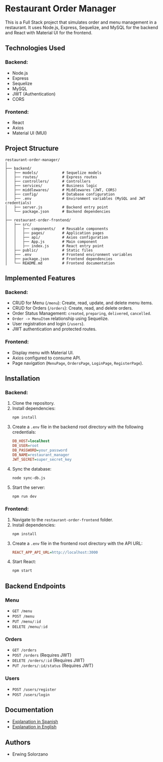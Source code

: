 # Restaurant Order Manager

This is a Full Stack project that simulates order and menu management in a restaurant. It uses Node.js, Express, Sequelize, and MySQL for the backend and React with Material UI for the frontend.

## Technologies Used

### Backend:
- Node.js
- Express
- Sequelize
- MySQL
- JWT (Authentication)
- CORS

### Frontend:
- React
- Axios
- Material UI (MUI)

## Project Structure

```
restaurant-order-manager/
│
├── backend/
│   ├── models/           # Sequelize models
│   ├── routes/           # Express routes
│   ├── controllers/      # Controllers
│   ├── services/         # Business logic
│   ├── middlewares/      # Middlewares (JWT, CORS)
│   ├── config/           # Database configuration
│   ├── .env              # Environment variables (MySQL and JWT credentials)
│   ├── server.js         # Backend entry point
│   └── package.json      # Backend dependencies
│
├── restaurant-order-frontend/
│   ├── src/
│   │   ├── components/   # Reusable components
│   │   ├── pages/        # Application pages
│   │   ├── api/          # Axios configuration
│   │   ├── App.js        # Main component
│   │   ├── index.js      # React entry point
│   ├── public/           # Static files
│   ├── .env              # Frontend environment variables
│   ├── package.json      # Frontend dependencies
│   └── README.md         # Frontend documentation
```

## Implemented Features

### Backend:
- CRUD for Menu (`/menu`): Create, read, update, and delete menu items.
- CRUD for Orders (`/orders`): Create, read, and delete orders.
- Order Status Management: `created`, `preparing`, `delivered`, `cancelled`.
- `Order -> MenuItem` relationship using Sequelize.
- User registration and login (`/users`).
- JWT authentication and protected routes.

### Frontend:
- Display menu with Material UI.
- Axios configured to consume API.
- Page navigation (`MenuPage`, `OrdersPage`, `LoginPage`, `RegisterPage`).

## Installation

### Backend:
1. Clone the repository.
2. Install dependencies:
   ```bash
   npm install
   ```
3. Create a `.env` file in the backend root directory with the following credentials:
   ```ini
   DB_HOST=localhost
   DB_USER=root
   DB_PASSWORD=your_password
   DB_NAME=restaurant_manager
   JWT_SECRET=super_secret_key
   ```
4. Sync the database:
   ```bash
   node sync-db.js
   ```
5. Start the server:
   ```bash
   npm run dev
   ```

### Frontend:
1. Navigate to the `restaurant-order-frontend` folder.
2. Install dependencies:
   ```bash
   npm install
   ```
3. Create a `.env` file in the frontend root directory with the API URL:
   ```ini
   REACT_APP_API_URL=http://localhost:3000
   ```
4. Start React:
   ```bash
   npm start
   ```

## Backend Endpoints

### Menu
- `GET /menu`
- `POST /menu`
- `PUT /menu/:id`
- `DELETE /menu/:id`

### Orders
- `GET /orders`
- `POST /orders` (Requires JWT)
- `DELETE /orders/:id` (Requires JWT)
- `PUT /orders/:id/status` (Requires JWT)

### Users
- `POST /users/register`
- `POST /users/login`

## Documentation
- [Explanation in Spanish](./explication-spanish.md)
- [Explanation in English](./explication-english.md)

## Authors
- Erwing Solorzano
